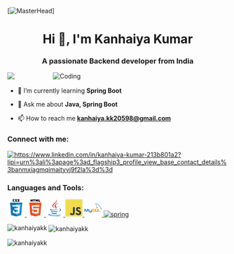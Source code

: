 [![MasterHead](https://levelup.gitconnected.com/dockerizing-your-spring-boot-app-6fc07452c83d)]
<h1 align="center">Hi 👋, I'm Kanhaiya Kumar</h1>
<h3 align="center">A passionate Backend developer from India</h3>

<img align="right" alt="Coding" width="400" src="https://www.google.com/imgres?q=animated%20coding%20images&imgurl=https%3A%2F%2Fcdn.dribbble.com%2Fusers%2F1162077%2Fscreenshots%2F3848914%2Fprogrammer.gif&imgrefurl=https%3A%2F%2Foutlane.co%2Fnow%2Fnew-shot-programmer-animation%2F&docid=hyRv46xL2D6dsM&tbnid=ZmOH4FBlhx83-M&vet=12ahUKEwif6fmL4LCFAxWCklYBHe7RCWoQM3oECEoQAA..i&w=800&h=600&hcb=2&ved=2ahUKEwif6fmL4LCFAxWCklYBHe7RCWoQM3oECEoQAA">

<p align="left"> <img src="https://cdn.dribbble.com/users/1162077/screenshots/3848914/programmer.gif" /> </p>

- 🌱 I’m currently learning **Spring Boot**

- 💬 Ask me about **Java, Spring Boot**

- 📫 How to reach me **kanhaiya.kk20598@gmail.com**

<h3 align="left">Connect with me:</h3>
<p align="left">
<a href="https://linkedin.com/in/https://www.linkedin.com/in/kanhaiya-kumar-213b801a2?lipi=urn%3ali%3apage%3ad_flagship3_profile_view_base_contact_details%3banmxiagmqimajtyvj9f2la%3d%3d" target="blank"><img align="center" src="https://raw.githubusercontent.com/rahuldkjain/github-profile-readme-generator/master/src/images/icons/Social/linked-in-alt.svg" alt="https://www.linkedin.com/in/kanhaiya-kumar-213b801a2?lipi=urn%3ali%3apage%3ad_flagship3_profile_view_base_contact_details%3banmxiagmqimajtyvj9f2la%3d%3d" height="30" width="40" /></a>
</p>

<h3 align="left">Languages and Tools:</h3>
<p align="left"> <a href="https://www.w3schools.com/css/" target="_blank" rel="noreferrer"> <img src="https://raw.githubusercontent.com/devicons/devicon/master/icons/css3/css3-original-wordmark.svg" alt="css3" width="40" height="40"/> </a> <a href="https://www.w3.org/html/" target="_blank" rel="noreferrer"> <img src="https://raw.githubusercontent.com/devicons/devicon/master/icons/html5/html5-original-wordmark.svg" alt="html5" width="40" height="40"/> </a> <a href="https://www.java.com" target="_blank" rel="noreferrer"> <img src="https://raw.githubusercontent.com/devicons/devicon/master/icons/java/java-original.svg" alt="java" width="40" height="40"/> </a> <a href="https://developer.mozilla.org/en-US/docs/Web/JavaScript" target="_blank" rel="noreferrer"> <img src="https://raw.githubusercontent.com/devicons/devicon/master/icons/javascript/javascript-original.svg" alt="javascript" width="40" height="40"/> </a> <a href="https://www.mysql.com/" target="_blank" rel="noreferrer"> <img src="https://raw.githubusercontent.com/devicons/devicon/master/icons/mysql/mysql-original-wordmark.svg" alt="mysql" width="40" height="40"/> </a> <a href="https://spring.io/" target="_blank" rel="noreferrer"> <img src="https://www.vectorlogo.zone/logos/springio/springio-icon.svg" alt="spring" width="40" height="40"/> </a> </p>

<p><img align="left" src="https://github-readme-stats.vercel.app/api/top-langs?username=kanhaiyakk&show_icons=true&locale=en&layout=compact" alt="kanhaiyakk" /></p>

<p>&nbsp;<img align="center" src="https://github-readme-stats.vercel.app/api?username=kanhaiyakk&show_icons=true&locale=en" alt="kanhaiyakk" /></p>

<p><img align="center" src="https://github-readme-streak-stats.herokuapp.com/?user=kanhaiyakk&" alt="kanhaiyakk" /></p>
